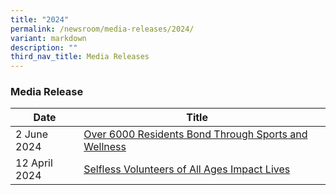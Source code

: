 ```yaml
---
title: "2024"
permalink: /newsroom/media-releases/2024/
variant: markdown
description: ""
third_nav_title: Media Releases
---
```

### Media Release


| Date | Title |  |
| -------- | -------- | -------- |
| 2 June 2024 | [Over 6000 Residents Bond Through Sports and Wellness](/files/Media%20Advisory/Media_Advisory_2___Invite_to_Healthy_Living_Festival_at_North_West___For_Media.pdf)
| 12 April 2024 | [Selfless Volunteers of All Ages Impact Lives](/files/Media%20Advisory/Media_Advisory_North_West_Volunteers_Appreciation_2024.pdf)